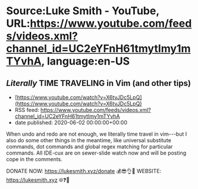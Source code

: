 # Source:Luke Smith - YouTube, URL:https://www.youtube.com/feeds/videos.xml?channel_id=UC2eYFnH61tmytImy1mTYvhA, language:en-US

## *Literally* TIME TRAVELING in Vim (and other tips)
 - [https://www.youtube.com/watch?v=X6tvJDc5LpQ](https://www.youtube.com/watch?v=X6tvJDc5LpQ)
 - RSS feed: https://www.youtube.com/feeds/videos.xml?channel_id=UC2eYFnH61tmytImy1mTYvhA
 - date published: 2020-06-02 00:00:00+00:00

When undo and redo are not enough, we literally time travel in vim---but I also do some other things in the meantime, like universal substitute commands, dot commands and global regex matching for particular commands. All IDE-cux are on sewer-slide watch now and will be posting cope in the comments.

DONATE NOW: https://lukesmith.xyz/donate 💰😎👌💯
WEBSITE: https://lukesmith.xyz 🌐❓🔎

